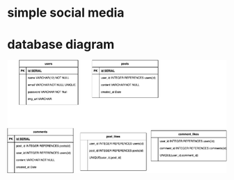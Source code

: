 # simple social media




# database diagram  
![alt text](https://github.com/muisawe/simple-social-media/blob/main/database_diagram.png)
